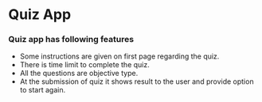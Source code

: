 # Quiz App

### Quiz app has following features
* Some instructions are given on first page regarding the quiz.
* There is time limit to complete the quiz.
* All the questions are objective type.
* At the submission of quiz it shows result to the user and provide option to start again.
